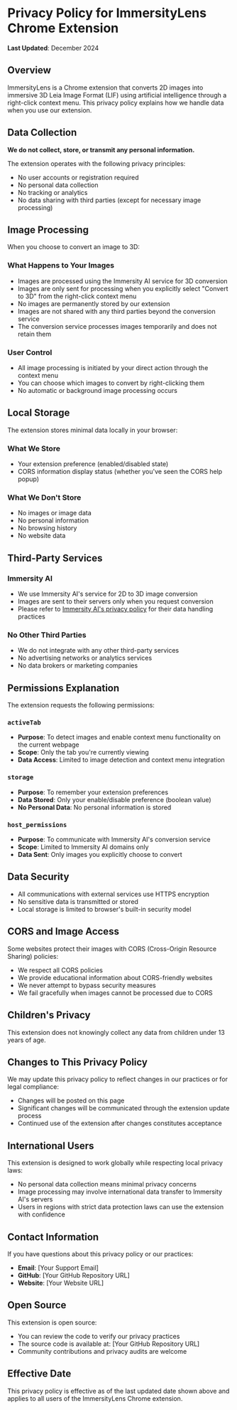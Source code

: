 # Privacy Policy for ImmersityLens Chrome Extension

**Last Updated**: December 2024

## Overview
ImmersityLens is a Chrome extension that converts 2D images into immersive 3D Leia Image Format (LIF) using artificial intelligence through a right-click context menu. This privacy policy explains how we handle data when you use our extension.

## Data Collection
**We do not collect, store, or transmit any personal information.**

The extension operates with the following privacy principles:
- No user accounts or registration required
- No personal data collection
- No tracking or analytics
- No data sharing with third parties (except for necessary image processing)

## Image Processing
When you choose to convert an image to 3D:

### What Happens to Your Images
- Images are processed using the Immersity AI service for 3D conversion
- Images are only sent for processing when you explicitly select "Convert to 3D" from the right-click context menu
- No images are permanently stored by our extension
- Images are not shared with any third parties beyond the conversion service
- The conversion service processes images temporarily and does not retain them

### User Control
- All image processing is initiated by your direct action through the context menu
- You can choose which images to convert by right-clicking them
- No automatic or background image processing occurs

## Local Storage
The extension stores minimal data locally in your browser:

### What We Store
- Your extension preference (enabled/disabled state)
- CORS information display status (whether you've seen the CORS help popup)

### What We Don't Store
- No images or image data
- No personal information
- No browsing history
- No website data

## Third-Party Services

### Immersity AI
- We use Immersity AI's service for 2D to 3D image conversion
- Images are sent to their servers only when you request conversion
- Please refer to [Immersity AI's privacy policy](https://www.immersity.ai/privacy) for their data handling practices

### No Other Third Parties
- We do not integrate with any other third-party services
- No advertising networks or analytics services
- No data brokers or marketing companies

## Permissions Explanation

The extension requests the following permissions:

### `activeTab`
- **Purpose**: To detect images and enable context menu functionality on the current webpage
- **Scope**: Only the tab you're currently viewing
- **Data Access**: Limited to image detection and context menu integration

### `storage`
- **Purpose**: To remember your extension preferences
- **Data Stored**: Only your enable/disable preference (boolean value)
- **No Personal Data**: No personal information is stored

### `host_permissions`
- **Purpose**: To communicate with Immersity AI's conversion service
- **Scope**: Limited to Immersity AI domains only
- **Data Sent**: Only images you explicitly choose to convert

## Data Security
- All communications with external services use HTTPS encryption
- No sensitive data is transmitted or stored
- Local storage is limited to browser's built-in security model

## CORS and Image Access
Some websites protect their images with CORS (Cross-Origin Resource Sharing) policies:

- We respect all CORS policies
- We provide educational information about CORS-friendly websites
- We never attempt to bypass security measures
- We fail gracefully when images cannot be processed due to CORS

## Children's Privacy
This extension does not knowingly collect any data from children under 13 years of age.

## Changes to This Privacy Policy
We may update this privacy policy to reflect changes in our practices or for legal compliance:

- Changes will be posted on this page
- Significant changes will be communicated through the extension update process
- Continued use of the extension after changes constitutes acceptance

## International Users
This extension is designed to work globally while respecting local privacy laws:

- No personal data collection means minimal privacy concerns
- Image processing may involve international data transfer to Immersity AI's servers
- Users in regions with strict data protection laws can use the extension with confidence

## Contact Information
If you have questions about this privacy policy or our practices:

- **Email**: [Your Support Email]
- **GitHub**: [Your GitHub Repository URL]
- **Website**: [Your Website URL]

## Open Source
This extension is open source:
- You can review the code to verify our privacy practices
- The source code is available at: [Your GitHub Repository URL]
- Community contributions and privacy audits are welcome

## Effective Date
This privacy policy is effective as of the last updated date shown above and applies to all users of the ImmersityLens Chrome extension. 